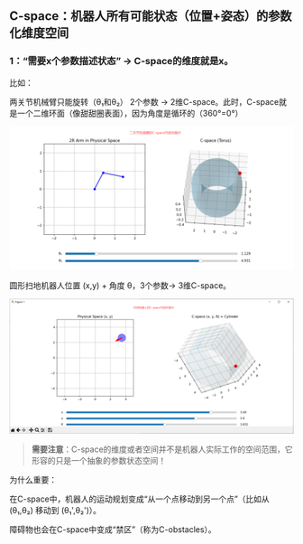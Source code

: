 ## C-space：机器人所有可能状态（位置+姿态）的参数化维度空间

### 1：“需要x个参数描述状态” → C-space的维度就是x。
比如： 

两关节机械臂只能旋转（θ₁和θ₂） 2个参数 → 2维C-space。此时，C-space就是一个二维环面（像甜甜圈表面），因为角度是循环的（360°=0°）

![二关节机械臂的C-space可视化图片.png](image/%E4%BA%8C%E5%85%B3%E8%8A%82%E6%9C%BA%E6%A2%B0%E8%87%82%E7%9A%84C-space%E5%8F%AF%E8%A7%86%E5%8C%96%E5%9B%BE%E7%89%87.png)

圆形扫地机器人位置 (x,y) + 角度 θ，3个参数→ 3维C-space。

![扫地机器人的C-space可视化图片.png](image/%E6%89%AB%E5%9C%B0%E6%9C%BA%E5%99%A8%E4%BA%BA%E7%9A%84C-space%E5%8F%AF%E8%A7%86%E5%8C%96%E5%9B%BE%E7%89%87.png)
> **需要注意**：C-space的维度或者空间并不是机器人实际工作的空间范围，它形容的只是一个抽象的参数状态空间！

为什么重要：

在C-space中，机器人的运动规划变成“从一个点移动到另一个点”（比如从 (θ₁,θ₂) 移动到 (θ₁',θ₂')）。
	
障碍物也会在C-space中变成“禁区”（称为C-obstacles）。